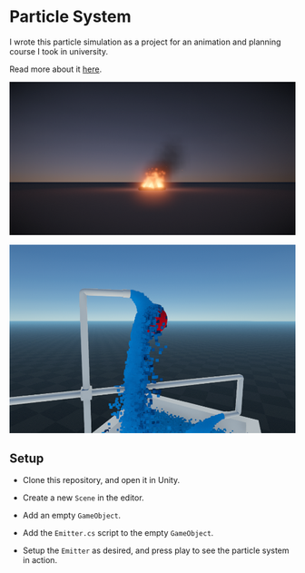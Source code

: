 # Particle System

I wrote this particle simulation as a project for an animation and planning course I took in university.

Read more about it [here](https://danielshervheim.com/coursework/csci-5611/particle-system).

![Fire](img/GJEple9.png)

![Water](img/yqEsD54.png)

## Setup

- Clone this repository, and open it in Unity.

- Create a new `Scene` in the editor.

- Add an empty `GameObject`.

- Add the `Emitter.cs` script to the empty `GameObject`.

- Setup the `Emitter` as desired, and press play to see the particle system in action.
